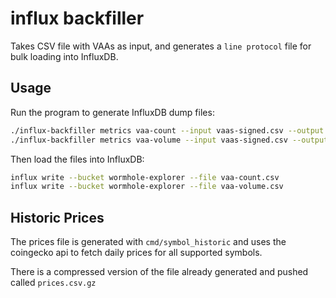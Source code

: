 # influx backfiller

Takes CSV file with VAAs as input, and generates a `line protocol` file for bulk loading into InfluxDB.



## Usage

Run the program to generate InfluxDB dump files:

```bash
./influx-backfiller metrics vaa-count --input vaas-signed.csv --output vaa-count.csv
./influx-backfiller metrics vaa-volume --input vaas-signed.csv --output vaa-volume.csv
```

Then load the files into InfluxDB:

```bash
influx write --bucket wormhole-explorer --file vaa-count.csv
influx write --bucket wormhole-explorer --file vaa-volume.csv
```

## Historic Prices

The prices file is generated with `cmd/symbol_historic` and uses the coingecko api to fetch daily prices for
all supported symbols. 

There is a compressed version of the file already generated and pushed called `prices.csv.gz`




